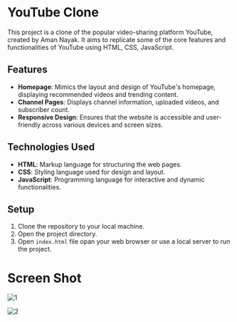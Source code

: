 # YouTube Clone

This project is a clone of the popular video-sharing platform YouTube, created by Aman Nayak. It aims to replicate some of the core features and functionalities of YouTube using HTML, CSS, JavaScript.

## Features

- **Homepage**: Mimics the layout and design of YouTube's homepage, displaying recommended videos and trending content.
- **Channel Pages**: Displays channel information, uploaded videos, and subscriber count.
- **Responsive Design**: Ensures that the website is accessible and user-friendly across various devices and screen sizes.

## Technologies Used

- **HTML**: Markup language for structuring the web pages.
- **CSS**: Styling language used for design and layout.
- **JavaScript**: Programming language for interactive and dynamic functionalities.

## Setup

1. Clone the repository to your local machine.
2. Open the project directory.
3. Open `index.html` file  opan your web browser or use a local server to run the project.


# Screen Shot  
![1](https://github.com/amanayak/youtube-clone/assets/155058144/f5fe7d33-2659-482f-8408-1127fa2e0fdb)


![2](https://github.com/amanayak/youtube-clone/assets/155058144/77d6a065-1d07-4e40-a130-4a06c2519ba2)
